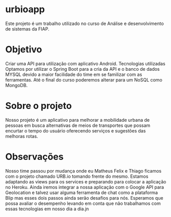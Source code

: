 # urbioapp
Este projeto é um trabalho utilizado no curso de Análise e desenvolvimento de sistemas da FIAP.
# Objetivo
Criar uma API para utilização com aplicativo Android.
Tecnologias utilizadas
Optamos por utilizar o Spring Boot para a cria da API e o banco de dados MYSQL devido a maior facilidade do time em se familizar com as ferramentas. Até o final do curso poderemos alterar para um NoSQL como MongoDB.
# Sobre o projeto
Nosso projeto é um aplicativo para melhorar a mobilidade urbana de pessoas em busca alternativas de meios de transportes que possam encurtar o tempo do usuário oferecendo serviços e sugestões das melhoras rotas.
# Observações
Nosso time passou por mudança onde eu Matheus Felix e Thiago ficamos com o projeto chamado URB.io tomando frente do mesmo.
Estamos adaptando as views para os services e preparando para colocar a aplicação no Heroku.
Ainda iremos integrar a nossa aplicação com o Google API para Geolocation e talvez usar alguma ferramenta de chat como a plataforma Blip mas esses dois passos ainda serão desafios para nós.
Esperamos que possa avaliar o desempenho levando em conta que não trabalhamos com essas tecnologias em nosso dia a dia.jn
